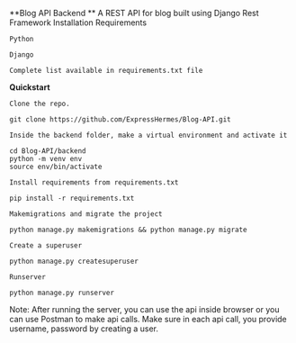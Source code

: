 **Blog API Backend
**
A REST API for blog built using Django Rest Framework
Installation
Requirements

    Python

    Django

    Complete list available in requirements.txt file

**Quickstart**

    Clone the repo.

    git clone https://github.com/ExpressHermes/Blog-API.git

    Inside the backend folder, make a virtual environment and activate it

    cd Blog-API/backend
    python -m venv env 
    source env/bin/activate

    Install requirements from requirements.txt

    pip install -r requirements.txt

    Makemigrations and migrate the project

    python manage.py makemigrations && python manage.py migrate

    Create a superuser

    python manage.py createsuperuser

    Runserver

    python manage.py runserver

Note: After running the server, you can use the api inside browser or you can use Postman to make api calls. Make sure in each api call, you provide username, password by creating a user.
